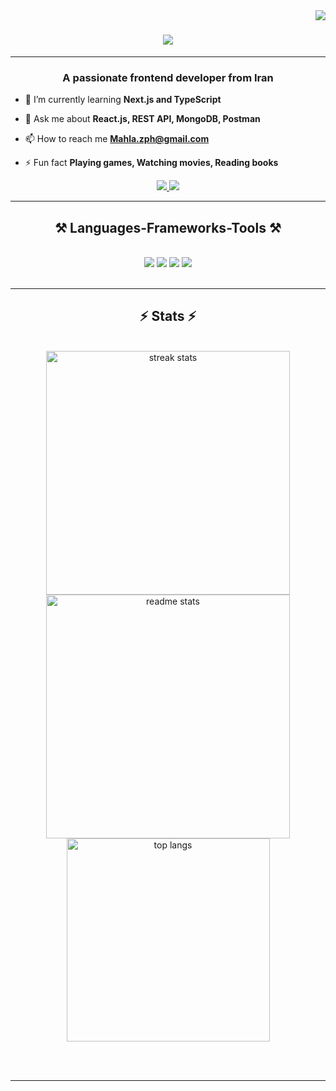 <img align="right" src="https://visitor-badge.laobi.icu/badge?page_id=mahlaparvaz.mahlaparvaz" />

<h1 align="center">
    <img src="https://readme-typing-svg.herokuapp.com/?color=6d28d9&font=Righteous&size=35&center=true&vCenter=true&width=500&height=70&duration=4000&lines=Hi+There!+👋;+I'm+Mahla+Parvaz!;" />
</h1>
<hr/>
<h3 align="center">A passionate frontend developer from Iran</h3>

- 🌱 I’m currently learning **Next.js and TypeScript**

- 💬 Ask me about **React.js, REST API, MongoDB, Postman**

- 📫 How to reach me **Mahla.zph@gmail.com**

- ⚡ Fun fact **Playing games, Watching movies, Reading books**


<div align="center"> 
  <a href="mailto:pedro.sales.Mahla.zph@gmail.com">
    <img src="https://img.shields.io/badge/Gmail-333333?style=for-the-badge&logo=gmail&logoColor=red" />
  </a>
 <a href="https://linkedin.com/in/mahla-parvaz" target="blank">
    <img src="https://img.shields.io/badge/LinkedIn-0077B5?style=for-the-badge&logo=linkedin&logoColor=white" target="_blank" />
  </a>

</div>


 <hr/>
 
<h2 align="center">⚒️ Languages-Frameworks-Tools ⚒️</h2>
<br/>

<div align="center">
    <img src="https://skillicons.dev/icons?i=javascript,typescript" />
    <img src="https://skillicons.dev/icons?i=react,html,css,sass,tailwind,redux,webpack,babel" />
    <img src="https://skillicons.dev/icons?i=mongodb,nextjs,mui,jest" />
    <img src="https://skillicons.dev/icons?i=postman,vscode,git,github,npm,vite,figma,xd,photoshop,illustrator" /><br>
    
</div>
<br/>
<hr/>


<h2 align="center">⚡ Stats ⚡</h2>
<br>
<div align=center>
  <img width=390 src="https://github-readme-streak-stats.herokuapp.com/?user=mahlaparvaz&count_private=true&theme=buefy-dark&border_radius=10&ring=6D28D9&fire=6D28D9&currStreakNum=6D28D9&currStreakLabel=fff&sideLabels=fff&sideNums=6D28D9" alt="streak stats"/>

  <img width=390 src="https://github-readme-stats.vercel.app/api?username=mahlaparvaz&count_private=true&show_icons=true&theme=midnight-purple&rank_icon=github&border_radius=10" alt="readme stats" />
  <br/>
      <img width=325 align="center" src="https://github-readme-stats.vercel.app/api/top-langs/?username=mahlaparvaz&hide=HTML&langs_count=8&layout=compact&theme=midnight-purple&border_radius=10&size_weight=0.5&count_weight=0.5&exclude_repo=github-readme-stats" alt="top langs" />
    
</div>

<br/><br/>

<hr/>

<br/>

